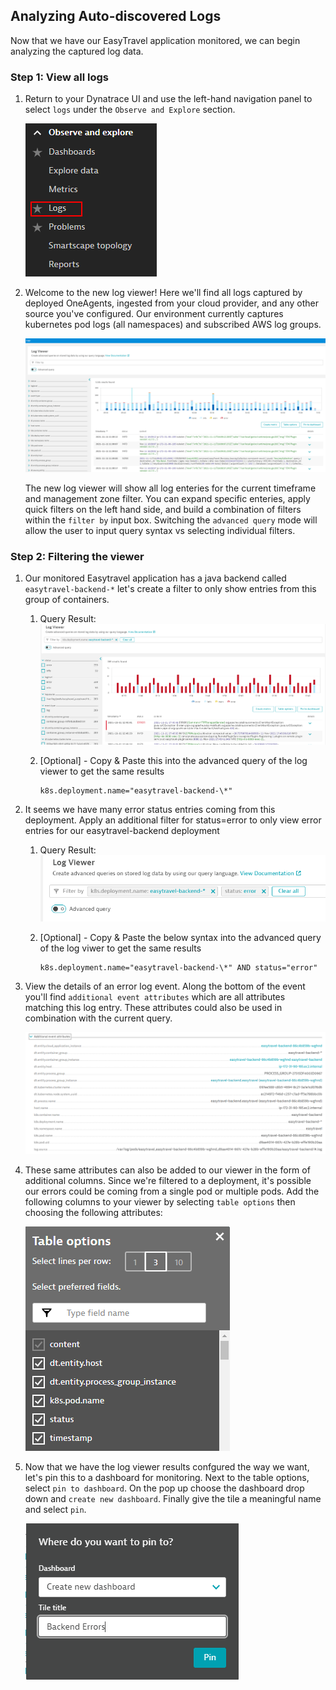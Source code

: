 ## Analyzing Auto-discovered Logs

Now that we have our EasyTravel application monitored, we can begin analyzing the captured log data. 

### Step 1: View all logs

1. Return to your Dynatrace UI and use the left-hand navigation panel to select `logs` under the `Observe and Explore` section.
    
    ![Logs](../../assets/images/logs.png)

2. Welcome to the new log viewer! Here we'll find all logs captured by deployed OneAgents, ingested from your cloud provider, and any other source you've configured. Our environment currently captures kubernetes pod logs (all namespaces) and subscribed AWS log groups. 

    ![Log Viewer](../../assets/images/logviewer.png)

    The new log viewer will show all log enteries for the current timeframe and management zone filter. You can expand specific enteries, apply quick filters on the left hand side, and build a combination of filters within the `filter by` input box. Switching the `advanced query` mode will allow the user to input query syntax vs selecting individual filters.

### Step 2: Filtering the viewer

1. Our monitored Easytravel application has a java backend called `easytravel-backend-*` let's create a filter to only show entries from this group of containers.

   1. Query Result: 
    ![BackendQuery](../../assets/images/backenddeploymentlogs.png)
   2. [Optional] - Copy & Paste this into the advanced query of the log viewer to get the same results
   

        ```
        k8s.deployment.name="easytravel-backend-\*"
        ```
2. It seems we have many error status entries coming from this deployment. Apply an additional filter for status=error to only view error entries for our easytravel-backend deployment
   1. Query Result:
    ![Backend&Error](../../assets/images/backenderror.png)
   2. [Optional] - Copy & Paste the below syntax into the advanced query of the log viwer to get the same results

        ```
        k8s.deployment.name="easytravel-backend-\*" AND status="error"
        ```
3. View the details of an error log event. Along the bottom of the event you'll find `additional event attributes` which are all attributes matching this log entry. These attributes could also be used in combination with the current query.
    
   ![event attributes](../../assets/images/eventattributes.png)
   
4. These same attributes can also be added to our viewer in the form of additional columns. Since we're filtered to a deployment, it's possible our errors could be coming from a single pod or multiple pods. Add the following columns to your viewer by selecting `table options` then choosing the following attributes:
   
   ![selected columns](../../assets/images/selectedcolumns.png)
   
5. Now that we have the log viewer results confgured the way we want, let's pin this to a dashboard for monitoring. Next to the table options, select `pin to dashboard`. On the pop up choose the dashboard drop down and `create new dashboard`. Finally give the tile a meaningful name and select `pin`.
   
   ![pin to dashboard](../../assets/images/backenderrorsdashboard.png)